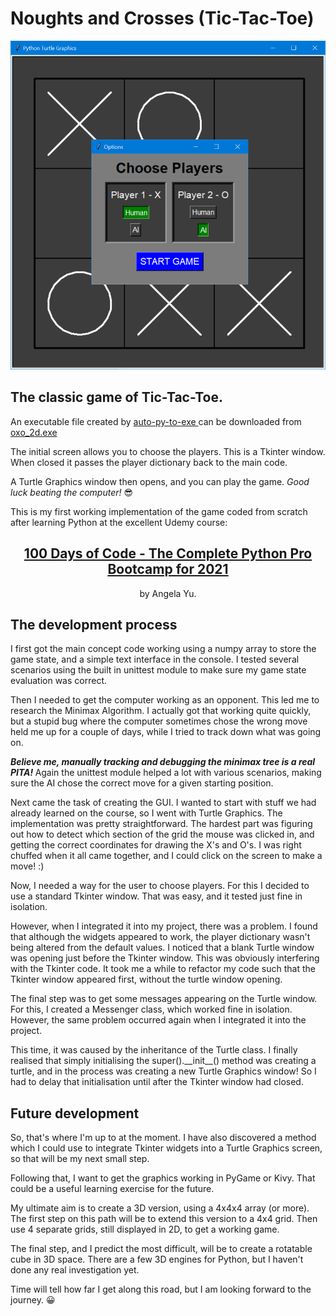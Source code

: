# Noughts and Crosses (Tic-Tac-Toe)

<img src="./images/tic-tac-toe.png">

<h2>The classic game of Tic-Tac-Toe.</h2>
<p>
    An executable file created by     
    <a href="https://pypi.org/project/auto-py-to-exe/">
        auto-py-to-exe
    </a> 
    can be downloaded from 
    <a href="./executable/oxo_2d.exe">
        oxo_2d.exe
    </a>
</p>
<p>
    The initial screen allows you to choose the players. 
    This is a Tkinter window. 
    When closed it passes the player dictionary back to the main code.
</p>
<p>
    A Turtle Graphics window then opens, and you can play the game.
    <i>Good luck beating the computer!</i> 😎
</p>
<p>
    This is my first working implementation of the game coded from scratch after learning Python at the excellent Udemy course: 
    <center>  
        <h2>
            <a href="https://www.udemy.com/course/100-days-of-code/">
                    100 Days of Code - The Complete Python Pro Bootcamp for 2021
            </a>
        </h2>
        by Angela Yu.
    </center>  
</p>
<h2>
    The development process
</h2>
<p>
    I first got the main concept code working using a numpy array to store the game state, and a simple text interface in the console. 
    I tested several scenarios using the built in unittest module to make sure my game state evaluation was correct.
</p>
<p>
    Then I needed to get the computer working as an opponent. 
    This led me to research the Minimax Algorithm. 
    I actually got that working quite quickly, but a stupid bug where the computer sometimes chose the wrong move held me up for a couple of days, while I tried to track down what was going on. 
</p>
<p>
    <b>
        <i>Believe me, manually tracking and debugging the minimax tree is a real PITA!</i>
    </b>
    Again the unittest module helped a lot with various scenarios, making sure the AI chose the correct move for a given starting position.
</p>
<p>
    Next came the task of creating the GUI. 
    I wanted to start with stuff we had already learned on the course, so I went with Turtle Graphics.
    The implementation was pretty straightforward. 
    The hardest part was figuring out how to detect which section of the grid the mouse was clicked in, 
    and getting the correct coordinates for drawing the X's and O's.
    I was right chuffed when it all came together, and I could click on the screen to make a move! :)
</p>
<p>
    Now, I needed a way for the user to choose players. 
    For this I decided to use a standard Tkinter window.
    That was easy, and it tested just fine in isolation.
</p>
<p>
    However, when I integrated it into my project, there was a problem. 
    I found that although the widgets appeared to work, the player dictionary wasn't being altered from the default values.
    I noticed that a blank Turtle window was opening just before the Tkinter window. 
    This was obviously interfering with the Tkinter code.
    It took me a while to refactor my code such that the Tkinter window appeared first, without the turtle window opening.
</p>
<p>
    The final step was to get some messages appearing on the Turtle window. 
    For this, I created a Messenger class, which worked fine in isolation.
    However, the same problem occurred again when I integrated it into the project. 
</p>
<p>
    This time, it was caused by the inheritance of the Turtle class. 
    I finally realised that simply initialising the super().__init__() method was creating a turtle, and in the process was creating a new Turtle Graphics window!
    So I had to delay that initialisation until after the Tkinter window had closed.
</p>
<h2>
    Future development
</h2>
<p>
    So, that's where I'm up to at the moment. 
    I have also discovered a method which I could use to integrate Tkinter widgets into a Turtle Graphics screen, so that will be my next small step.
</p>
<p>
    Following that, I want to get the graphics working in PyGame or Kivy. 
    That could be a useful learning exercise for the future.
</p>
<p>
    My ultimate aim is to create a 3D version, using a 4x4x4 array (or more). 
    The first step on this path will be to extend this version to a 4x4 grid.
    Then use 4 separate grids, still displayed in 2D, to get a working game.
</p>
<p>
    The final step, and I predict the most difficult, will be to create a rotatable cube in 3D space. 
    There are a few 3D engines for Python, but I haven't done any real investigation yet. 
</p>
<p>
    Time will tell how far I get along this road, but I am looking forward to the journey. 😀
</p>
